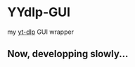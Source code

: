 # YYdlp-GUI
my [yt-dlp](https://github.com/yt-dlp/yt-dlp/tree/master) GUI wrapper   

## Now, developping slowly...
